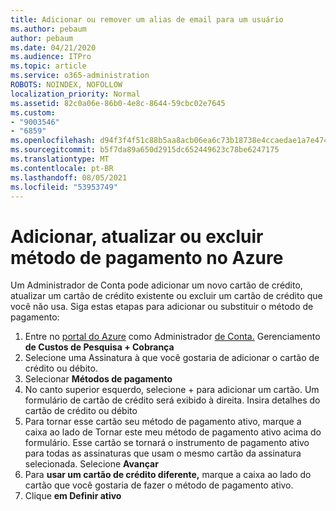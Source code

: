 ```yaml
---
title: Adicionar ou remover um alias de email para um usuário
ms.author: pebaum
author: pebaum
ms.date: 04/21/2020
ms.audience: ITPro
ms.topic: article
ms.service: o365-administration
ROBOTS: NOINDEX, NOFOLLOW
localization_priority: Normal
ms.assetid: 82c0a06e-86b0-4e8c-8644-59cbc02e7645
ms.custom:
- "9003546"
- "6859"
ms.openlocfilehash: d94f3f4f51c88b5aa8acb06ea6c73b18738e4ccaedae1a7e47456f3b64ac4697
ms.sourcegitcommit: b5f7da89a650d2915dc652449623c78be6247175
ms.translationtype: MT
ms.contentlocale: pt-BR
ms.lasthandoff: 08/05/2021
ms.locfileid: "53953749"
---
```

# <a name="add-update-or-delete-payment-method-in-azure"></a>Adicionar, atualizar ou excluir método de pagamento no Azure

Um Administrador de Conta pode adicionar um novo cartão de crédito, atualizar um cartão de crédito existente ou excluir um cartão de crédito que você não usa. Siga estas etapas para adicionar ou substituir o método de pagamento:

1. Entre no [portal do Azure](https://portal.azure.com/) como Administrador [de Conta.](https://docs.microsoft.com/azure/billing/billing-subscription-transfer?WT.mc_id=Portal-Microsoft_Azure_Support#whoisaa) Gerenciamento **de Custos de Pesquisa + Cobrança**
2. Selecione uma Assinatura à que você gostaria de adicionar o cartão de crédito ou débito.
3. Selecionar **Métodos de pagamento**
4. No canto superior esquerdo, selecione + para adicionar um cartão. Um formulário de cartão de crédito será exibido à direita. Insira detalhes do cartão de crédito ou débito
5. Para tornar esse cartão seu método de pagamento ativo, marque a caixa ao lado de Tornar este meu método de pagamento ativo acima do formulário. Esse cartão se tornará o instrumento de pagamento ativo para todas as assinaturas que usam o mesmo cartão da assinatura selecionada. Selecione **Avançar**
6. Para **usar um cartão de crédito diferente,** marque a caixa ao lado do cartão que você gostaria de fazer o método de pagamento ativo.
7. Clique **em Definir ativo**
